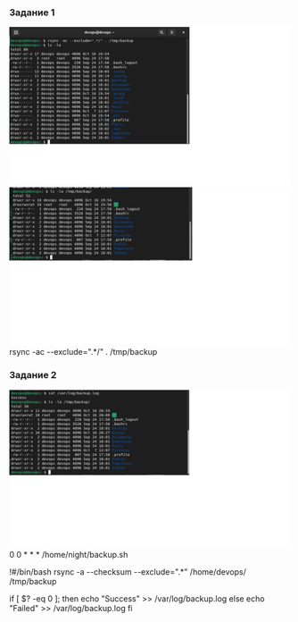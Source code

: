 <h3> Задание 1 </h3>

![alt text](https://github.com/Nildi/homework/blob/main/sflt_hw3.1.1.png)
![alt text](https://github.com/Nildi/homework/blob/main/sflt_hw3.1.2.png)
rsync -ac --exclude=".*/" . /tmp/backup

<h3> Задание 2 </h3>

![alt text](https://github.com/Nildi/homework/blob/main/sflt_hw3.2.1.png)
0 0 * * * /home/night/backup.sh

!#/bin/bash
rsync -a --checksum --exclude=".*" /home/devops/ /tmp/backup

if [ $? -eq 0 ]; then
    echo "Success" >> /var/log/backup.log
else
    echo "Failed" >> /var/log/backup.log
fi

